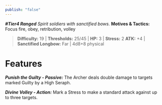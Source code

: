 ```yaml
---
publish: "false"
---
```

***#Tier4 Ranged***
*Spirit soldiers with sanctified bows.*
**Motives & Tactics:** Focus fire, obey, retribution, volley

> **Difficulty:** 19 | **Thresholds:** 25/45 | **HP:** 3 | **Stress:** 2
> **ATK:** +4 | **Sanctified Longbow:** Far | 4d8+8 physical

# Features

***Punish the Guilty - Passive:*** The Archer deals double damage to targets marked Guilty by a High Seraph.

***Divine Volley - Action:*** Mark a Stress to make a standard attack against up to three targets.
